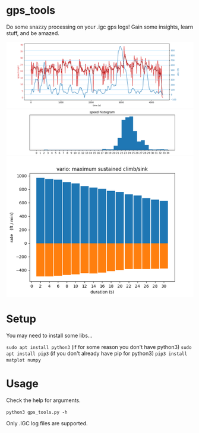# gps_tools

Do some snazzy processing on your .igc gps logs!
Gain some insights, learn stuff, and be amazed.

![figure1](sample_images/alt_vel.png)
![figure2](sample_images/speed_hist.png)
![figure3](sample_images/vario_hist.png)


# Setup

You may need to install some libs...

`sudo apt install python3` (if for some reason you don't have python3)
`sudo apt install pip3` (if you don't already have pip for python3)
`pip3 install matplot numpy`


# Usage

Check the help for arguments.

`python3 gps_tools.py -h`


Only .IGC log files are supported.

